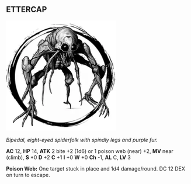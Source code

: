 ## ETTERCAP

![](images/ettercap.webp)

_Bipedal, eight-eyed spiderfolk with spindly legs and purple fur._

**AC** 12, **HP** 14, **ATK** 2 bite +2 (1d6) or 1 poison web (near) +2, **MV** near (climb), **S** +0 **D** +2 **C** +1 **I** +0 **W** +0 **Ch** -1, **AL** C, **LV** 3

**Poison Web:** One target stuck in place and 1d4 damage/round. DC 12 DEX on turn to escape.

